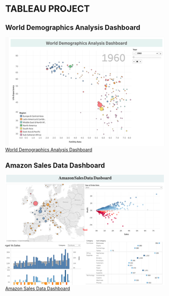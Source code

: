 # TABLEAU PROJECT
## World Demographics Analysis Dashboard
![World Demographics Analysis Dashboard](https://github.com/aysbt/Tableau_Project/blob/master/World_demographics_analysis.png)
[World Demographics Analysis Dashboard](https://public.tableau.com/profile/ayse.bat#!/vizhome/WorldDemographisAnalysisGif/Dashboard1)

## Amazon Sales Data Dashboard
![Amazon Sales Data Dashboard](https://github.com/aysbt/Tableau_Project/blob/master/Amazon_Sales_Data_Dashborad.png)
[Amazon Sales Data Dashboard](https://public.tableau.com/profile/ayse.bat#!/vizhome/AmazonSalesData/Dashboard1)

